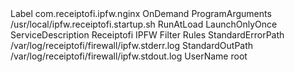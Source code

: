 <?xml version="1.0" encoding="UTF-8"?>
<!DOCTYPE plist PUBLIC "-//Apple Computer//DTD PLIST 1.0//EN" "http://www.apple.com/DTDs/PropertyList-1.0.dtd">
<plist version="1.0">
    <dict>
        <key>Label</key>
        <string>com.receiptofi.ipfw.nginx</string>
        <key>OnDemand</key>
        <false/>
        <key>ProgramArguments</key>
        <array>
            <string>/usr/local/ipfw.receiptofi.startup.sh</string>
        </array>
        <key>RunAtLoad</key>
        <true/>
        <key>LaunchOnlyOnce</key>
        <true/>
        <key>ServiceDescription</key>
        <string>Receiptofi IPFW Filter Rules</string>
        <key>StandardErrorPath</key>
        <string>/var/log/receiptofi/firewall/ipfw.stderr.log</string>
        <key>StandardOutPath</key>
        <string>/var/log/receiptofi/firewall/ipfw.stdout.log</string>
        <key>UserName</key>
        <string>root</string>
    </dict>
</plist>